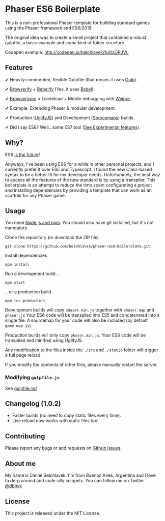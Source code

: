 # Phaser ES6 Boilerplate

This is a non-professional Phaser template for building standard games using the 
Phaser framework and ES6/2015.

The original idea was to create a small project that contained a robust gulpfile, 
a basic example and *some* kind of folder structure.

Codepen example: http://codepen.io/belohlavek/full/aORJVL

## Features

✔ Heavily commented, flexible Gulpfile (that means it uses [Gulp](http://gulpjs.com/)).

✔ [Browserify](https://github.com/substack/node-browserify) + [Babelify](https://github.com/babel/babelify) (Yes, it uses [Babel](https://babeljs.io/)).

✔ [Browsersync](http://www.browsersync.io/) = Livereload + Mobile debugging with [Weinre](http://people.apache.org/~pmuellr/weinre-docs/latest/).

✔ Example: Extending Phaser & modular development.

✔ Production ([UglifyJS](https://github.com/mishoo/UglifyJS2)) and Development ([Sourcemaps](https://developer.chrome.com/devtools/docs/javascript-debugging#source-maps)) builds.

✔ Did I say ES6? Well.. some ES7 too! ([See Experimental features](https://babeljs.io/docs/en/next/index.html)).

## Why?

ES6 [is the future](http://www.ecma-international.org/publications/standards/Ecma-262.htm)!

Anyways, I've been using ES6 for a while in other personal projects, and I currently prefer it over ES5 and Typescript. 
I found the new Class-based syntax to be a better fit for my developer needs. Unfortunately, the best way to access
all the features of the new standard is by using a transpiler. This boilerplate is an attempt to reduce the time spent 
configurating a project and installing dependencies by providing a template that can work as an scaffold for any Phaser game.

## Usage

You need [Node.js and npm](https://nodejs.org/). You should also have git installed, but it's not mandatory.

Clone the repository (or download the ZIP file)

`git clone https://github.com/belohlavek/phaser-es6-boilerplate.git`

Install dependencies

`npm install`

Run a development build...

`npm start`

...or a production build.

`npm run production`

Development builds will copy `phaser.min.js` together with `phaser.map` and `phaser.js`
Your ES6 code will be transpiled into ES5 and concatenated into a single file.
A sourcemap for your code will also be included (by default `game.map.js`).

Production builds will only copy `phaser.min.js`. Your ES6 code will be transpiled and
minified using UglifyJS.

Any modification to the files inside the `./src` and `./static` folder will trigger a full page reload.

If you modify the contents of other files, please manually restart the server.

### Modifying `gulpfile.js`

See [gulpfile.md](https://github.com/belohlavek/phaser-es6-boilerplate/blob/master/gulpfile.md)

## Changelog (1.0.2)

* Faster builds (no need to copy static files every time).
* Live reload now works with static files too!

## Contributing

Please report any bugs or add requests on [Github Issues](https://github.com/belohlavek/phaser-es6-boilerplate/issues).

## About me

My name is Daniel Belohlavek: I'm from Buenos Aires, Argentina and I love to derp around and code
silly snippets. You can follow me on Twitter [@dbhvk](http://twitter.com/dbhvk)

## License

This project is released under the MIT License.

